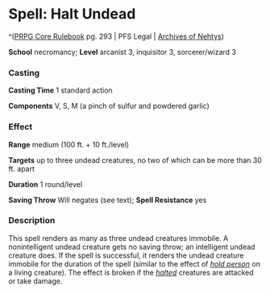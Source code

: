 # Spell: Halt Undead

^([PRPG Core Rulebook][ss-halt-undead] pg. 293 | PFS Legal | [Archives of Nehtys][sn-halt-undead])

**School** necromancy; **Level** arcanist 3, inquisitor 3, sorcerer/wizard 3

### Casting

**Casting Time** 1 standard action  

**Components** V, S, M (a pinch of sulfur and powdered garlic)

### Effect

**Range** medium (100 ft. + 10 ft./level)  

**Targets** up to three undead creatures, no two of which can be more than 30 ft. apart  

**Duration** 1 round/level  

**Saving Throw** Will negates (see text); **Spell Resistance** yes

### Description

This spell renders as many as three undead creatures immobile. A nonintelligent undead creature gets no saving throw; an intelligent undead creature does. If the spell is successful, it renders the undead creature immobile for the duration of the spell (similar to the effect of _[hold person]_ on a living creature). The effect is broken if the _[halted]_ creatures are attacked or take damage.

[ss-halt-undead]: http://paizo.com/pathfinderRPG/v57
[sn-halt-undead]: http://www.archivesofnethys.com/SpellDisplay.aspx?ItemName=Halt%20Undead
[hold person]: http://www.archivesofnethys.com/SpellDisplay.aspx?ItemName=hold%20person
[halted]: http://www.archivesofnethys.com/SpellDisplay.aspx?ItemName=halted